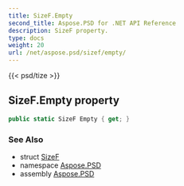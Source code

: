 ```yaml
---
title: SizeF.Empty
second_title: Aspose.PSD for .NET API Reference
description: SizeF property. 
type: docs
weight: 20
url: /net/aspose.psd/sizef/empty/
---
```

{{< psd/tize >}}
## SizeF.Empty property

```csharp
public static SizeF Empty { get; }
```

### See Also

* struct [SizeF](../)
* namespace [Aspose.PSD](../../sizef/)
* assembly [Aspose.PSD](../../../)


